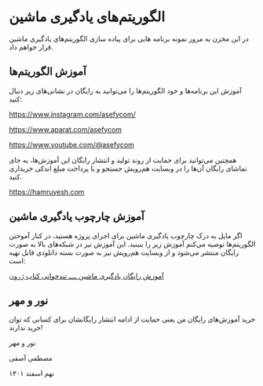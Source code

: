 
# الگوریتم‌های یادگیری ماشین

  

در این مخزن به مرور نمونه برنامه هایی برای پیاده سازی الگوریتم‌های یادگیری ماشین قرار خواهم داد.
  
## آموزش الگوریتم‌ها
آموزش این برنامه‌ها و خود الگوریتم‌ها را می‌توانید به رایگان در نشانی‌های زیر دنبال کنید:


https://www.instagram.com/asefycom/

https://www.aparat.com/asefycom

https://www.youtube.com/@asefycom


همچنین می‌توانید برای حمایت از روند تولید و انتشار رایگان این آموزش‌ها، به جای تماشای رایگان آن‌ها را در وبسایت هم‌رویش جستجو و با پرداخت مبلغ اندکی خریداری کنید.

https://hamruyesh.com
 


## آموزش چارچوب یادگیری ماشین
اگر مایل به درک چارچوب یادگیری ماشین برای اجرای پروژه هستید، در کنار آموختن الگوریتم‌ها توصیه می‌کنم آموزش زیر را ببینید. این آموزش نیز در شبکه‌های بالا به صورت رایگان منتشر می‌شود و از وبسایت هم‌رویش نیز به صورت بسته دانلودی قابل تهیه است:

[آموزش رایگان یادگیری ماشین ــــ تندخوانی کتاب ژرون](https://hamruyesh.com/product/machine-learning-free-course-geron-book/)

  
## نور و مهر
  خرید آموزش‌های رایگان من یعنی حمایت از ادامه انتشار رایگانشان برای کسانی که توان خرید ندارند! 
  

نور و مهر

مصطفی آصفی

نهم اسفند ۱۴۰۱